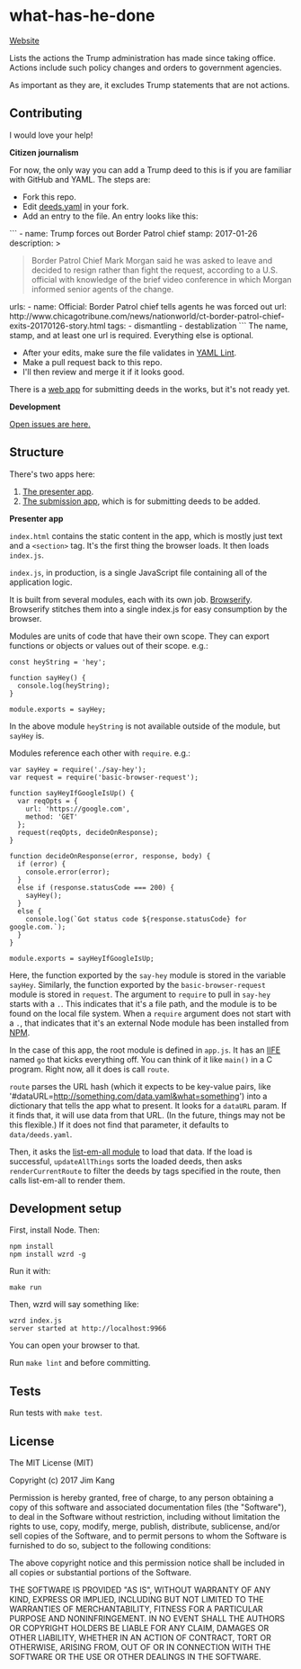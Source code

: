 what-has-he-done
==================

[Website](http://jimkang.com/what-has-he-done/)

Lists the actions the Trump administration has made since taking office. Actions include such policy changes and orders to government agencies.

As important as they are, it excludes Trump statements that are not actions.

Contributing
-------------

I would love your help!

**Citizen journalism**

For now, the only way you can add a Trump deed to this is if you are familiar with GitHub and YAML. The steps are:

- Fork this repo.
- Edit [deeds.yaml](https://github.com/jimkang/what-has-he-done/blob/gh-pages/data/deeds.yaml) in your fork.
- Add an entry to the file. An entry looks like this:
<a name="yaml-example-entry">
```
    -
      name: Trump forces out Border Patrol chief
      stamp: 2017-01-26
      description: >
        <blockquote>Border Patrol Chief Mark Morgan said he was asked to leave and decided to resign rather than fight the request, according to a U.S. official with knowledge of the brief video conference in which Morgan informed senior agents of the change.</blockquote>
      urls:
        -
          name: Official: Border Patrol chief tells agents he was forced out
          url: http://www.chicagotribune.com/news/nationworld/ct-border-patrol-chief-exits-20170126-story.html
      tags:
      - dismantling
      - destablization
```
The name, stamp, and at least one url is required. Everything else is optional.

- After your edits, make sure the file validates in [YAML Lint](http://www.yamllint.com/).
- Make a pull request back to this repo.
- I'll then review and merge it if it looks good.

There is a [web app](http://jimkang.com/what-has-he-done/add-deed/) for submitting deeds in the works, but it's not ready yet.

**Development**

[Open issues are here.](https://github.com/jimkang/what-has-he-done/issues)

Structure
------

There's two apps here:

1. [The presenter app](http://jimkang.com/what-has-he-done/).
2. [The submission app](http://jimkang.com/what-has-he-done/add-deed/), which is for submitting deeds to be added.

**Presenter app**

`index.html` contains the static content in the app, which is mostly just text and a `<section>` tag. It's the first thing the browser loads. It then loads `index.js`.

`index.js`, in production, is a single JavaScript file containing all of the application logic.

It is built from several modules, each with its own job. [Browserify](http://browserify.org/). Browserify stitches them into a single index.js for easy consumption by the browser.

Modules are units of code that have their own scope. They can export functions or objects or values out of their scope. e.g.:

    const heyString = 'hey';

    function sayHey() {
      console.log(heyString);
    }

    module.exports = sayHey;

In the above module `heyString` is not available outside of the module, but `sayHey` is.

Modules reference each other with `require`. e.g.:

    var sayHey = require('./say-hey');
    var request = require('basic-browser-request');

    function sayHeyIfGoogleIsUp() {
      var reqOpts = {
        url: 'https://google.com',
        method: 'GET'
      };
      request(reqOpts, decideOnResponse);
    }

    function decideOnResponse(error, response, body) {
      if (error) {
        console.error(error);
      }
      else if (response.statusCode === 200) {
        sayHey();
      }
      else {
        console.log(`Got status code ${response.statusCode} for google.com.`);
      }
    }

    module.exports = sayHeyIfGoogleIsUp;

Here, the function exported by the `say-hey` module is stored in the variable `sayHey`. Similarly, the function exported by the `basic-browser-request` module is stored in `request`. The argument to `require` to pull in `say-hey` starts with a `.`. This indicates that it's a file path, and the module is to be found on the local file system. When a `require` argument does not start with a `.`, that indicates that it's an external Node module has been installed from [NPM](https://docs.npmjs.com/getting-started/what-is-npm).

In the case of this app, the root module is defined in `app.js`. It has an [IIFE](http://benalman.com/news/2010/11/immediately-invoked-function-expression/) named `go` that kicks everything off. You can think of it like `main()` in a C program. Right now, all it does is call `route`.

`route` parses the URL hash (which it expects to be key-value pairs, like '#dataURL=http://something.com/data.yaml&what=something') into a dictionary that tells the app what to present. It looks for a `dataURL` param. If it finds that, it will use data from that URL. (In the future, things may not be this flexible.) If it does not find that parameter, it defaults to `data/deeds.yaml`.

Then, it asks the [list-em-all module](https://github.com/jimkang/list-em-all) to load that data. If the load is successful, `updateAllThings` sorts the loaded deeds, then asks `renderCurrentRoute` to filter the deeds by tags specified in the route, then calls list-em-all to render them.

Development setup
------------

First, install Node. Then:

    npm install
    npm install wzrd -g

Run it with:

    make run

Then, wzrd will say something like:

    wzrd index.js
    server started at http://localhost:9966

You can open your browser to that.

Run `make lint` and before committing.

Tests
-----

Run tests with `make test`.

License
-------

The MIT License (MIT)

Copyright (c) 2017 Jim Kang

Permission is hereby granted, free of charge, to any person obtaining a copy
of this software and associated documentation files (the "Software"), to deal
in the Software without restriction, including without limitation the rights
to use, copy, modify, merge, publish, distribute, sublicense, and/or sell
copies of the Software, and to permit persons to whom the Software is
furnished to do so, subject to the following conditions:

The above copyright notice and this permission notice shall be included in
all copies or substantial portions of the Software.

THE SOFTWARE IS PROVIDED "AS IS", WITHOUT WARRANTY OF ANY KIND, EXPRESS OR
IMPLIED, INCLUDING BUT NOT LIMITED TO THE WARRANTIES OF MERCHANTABILITY,
FITNESS FOR A PARTICULAR PURPOSE AND NONINFRINGEMENT. IN NO EVENT SHALL THE
AUTHORS OR COPYRIGHT HOLDERS BE LIABLE FOR ANY CLAIM, DAMAGES OR OTHER
LIABILITY, WHETHER IN AN ACTION OF CONTRACT, TORT OR OTHERWISE, ARISING FROM,
OUT OF OR IN CONNECTION WITH THE SOFTWARE OR THE USE OR OTHER DEALINGS IN
THE SOFTWARE.
